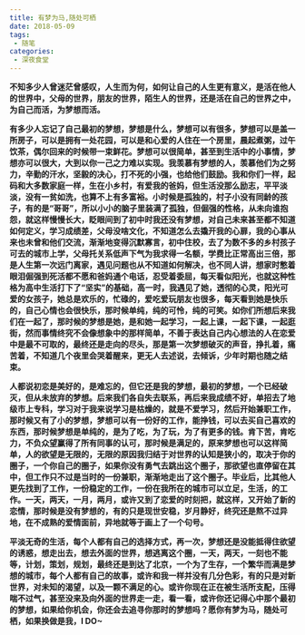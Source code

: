 ```yaml
---
title: 有梦为马,随处可栖
date: 2018-05-09
tags:
 - 随笔
categories: 
 - 深夜食堂
---
```


**不知多少人曾迷茫曾感叹，人生而为何，如何让自己的人生更有意义，是活在他人的世界中，父母的世界，朋友的世界，陌生人的世界，还是活在自己的世界之中，为自己而活，为梦想而活。**

**有多少人忘记了自己最初的梦想，梦想是什么，梦想可以有很多，梦想可以是盖一所房子，可以是拥有一处花园，可以是和心爱的人住在一个房里，晨起煮粥，过午饮茶，偶尔回来的时候带一束鲜花。梦想可以很简单，甚至到生活中的小事情，梦想亦可以很大，大到以你一己之力难以实现。我羡慕有梦想的人，羡慕他们为之努力，辛勤的汗水，坚毅的决心，打不死的小强，也给他们鼓励。我和你们一样，起码和大多数家庭一样，生在小乡村，有爱我的爸妈，但生活没那么励志，平平淡淡，没有一贫如洗，也算不上有多富裕。小时候是孤独的，村子小没有同龄的孩子，有的是“哥哥”，所以小小的脑子里装满了孤独，但倔强的性格，从未向谁抱怨，就这样慢慢长大，眨眼间到了初中时我还没有梦想，对自己未来甚至都不知道如何定义，学习成绩差，父母没啥文化，不知道怎么去撬开我的心扉，我的心事从来也未曾和他们交流，渐渐地变得沉默寡言，初中住校，去了为数不多的乡村孩子可去的城市上学，父母托关系低声下气为我求得一名额，学费比正常高出三倍，那是人生第一次远门离家，遇见问题也从不知道如何解决，也不同人讲，想家时憋着眼泪倔强到死活都不愿和爸妈通个电话，忍受着委屈，每天看似阳光，也就这种性格为高中生活打下了“坚实”的基础，高一时，我遇见了她，透彻的心灵，阳光可爱的女孩子，她总是欢乐的，忙碌的，爱吃爱玩朋友也很多，每天看到她是快乐的，自己心情也会很快乐，那时候单纯，纯的可怜，纯的可笑。如你们所想后来我们在一起了，那时候的梦想是她，是和她一起学习，一起上课，一起下课，一起逛街，然而事情终究不会像想象中的那样简单，不善于表达自己内心想法的人在恋爱中是最不可取的，最终还是走向的尽头，那是第一次梦想破灭的声音，挣扎着，痛苦着，不知道几个夜里会哭着醒来，更无人去述说，去倾诉，少年时期也随之结束。**

**人都说初恋是美好的，是难忘的，但它还是我的梦想，最初的梦想，一个已经破灭，但从未放弃的梦想。后来我们各自失去联系，再后来我成绩不好，单招去了地级市上专科，学习对于我来说学习是枯燥的，就是不爱学习，然后开始兼职工作，那时候又有了小的梦想，梦想可以有一份好的工作，能挣钱，可以去买自己喜欢的东西，那时候梦想是单纯的，是为了吃，为了玩，为了有更多的钱。肯下苦，肯吃力，不负众望赢得了所有同事的认可，那时候是满足的，原来梦想也可以这样简单，人的欲望是无限的，无限的原因我归结于对世界的认知是狭小的，取决于你的圈子，一个你自己的圈子，如果你没有勇气去跳出这个圈子，那欲望也直停留在其中，但工作只不过是当时的一份兼职，渐渐地走出了这个圈子。毕业后，比其他人更先找到了工作，一份稳定的工作，一份在我所在的城市可以立足，生活，的工作。一天，两天，一月，两月，或许又到了恋爱的时刻把，就这样，又开始了新的恋情，那时候是没有梦想的，有的只是现世安稳，岁月静好，终究还是熬不过异地，在不成熟的爱情面前，异地就等于画上了一个句号。**

**平淡无奇的生活，每个人都有自己的选择方式，再一次，梦想还是没能抵得住欲望的诱惑，想走出去，想去外面的世界，想逃离这个圈，一天，两天，一刻也不能等，计划，策划，规划，最终还是到达了北京，一个为了生存，一个繁华而满是梦想的城市，每个人都有自己的故事，或许和我一样并没有几分色彩，有的只是对新世界，对未知的渴望，以及一颗不满足的心。或许你现在正在被生活所支配，压得喘不过气，甚至没来及向外面的世界走一走，看一看，或许你还记得心中那个最初的梦想，如果给你机会，你还会去追寻你那时的梦想吗？愿你有梦为马，随处可栖，如果换做是我，I DO~**